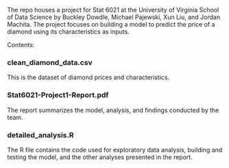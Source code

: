 The repo houses a project for Stat 6021 at the University of Virginia School of Data Science by Buckley Dowdle, Michael Pajewski, Xun Liu, and Jordan Machita. The project focuses on building a model to predict the price of a diamond using its characteristics as inputs.

Contents:

### clean_diamond_data.csv
This is the dataset of diamond prices and characteristics.

### Stat6021-Project1-Report.pdf
The report summarizes the model, analysis, and findings conducted by the team.

### detailed_analysis.R
The R file contains the code used for exploratory data analysis, building and testing the model, and the other analyses presented in the report.
